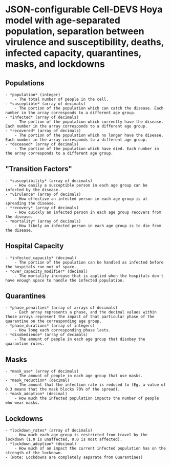 # JSON-configurable Cell-DEVS Hoya model with age-separated population, separation between virulence and susceptibility, deaths, infected capacity,  quarantines, masks, and lockdowns

## Populations
	- *population* (integer)
		- The total number of people in the cell.
	- *susceptible* (array of decimals)
		- The portion of the population which can catch the disease. Each number in the array corresponds to a different age group.
	- *infected* (array of decimals)
		- The portion of the population which currently have the disease. Each number in the array corresponds to a different age group.
	- *recovered* (array of decimals)
		- The portion of the population which no longer have the disease. Each number in the array corresponds to a different age group.
	- *deceased* (array of decimals)
		- The portion of the population which have died. Each number in the array corresponds to a different age group.

## "Transition Factors"
	- *susceptibility* (array of decimals)
		- How easily a susceptible person in each age group can be infected by the disease.
	- *virulence* (array of decimals)
		- How effective an infected person in each age group is at spreading the disease.
	- *recovery* (array of decimals)
		- How quickly an infected person in each age group recovers from the disease.
	- *mortality* (array of decimals)
		- How likely an infected person in each age group is to die from the disease.

## Hospital Capacity
	- *infected_capacity* (decimal)
		- The portion of the population can be handled as infected before the hospitals run out of space.
	- *over_capacity_modifier* (decimal)
		- The mortality increase that is applied when the hospitals don't have enough space to handle the infected population.

## Quarantines
	- *phase_penalties* (array of arrays of decimals)
		- Each array represents a phase, and the decimal values within those arrays represent the impact of that particular phase of the quarantine on the corresponding age group.
	- *phase_durations* (array of integers)
		- How long each corresponding phase lasts.
	- *disobedience* (array of decimals)
		- The amount of people in each age group that disobey the quarantine rules.

## Masks
	- *mask_use* (array of decimals)
		- The amount of people in each age group that use masks.
	- *mask_reduction* (decimal)
		- The amount that the infection rate is reduced to (Eg. a value of 0.3 means that the mask blocks 70% of the spread).
	- *mask_adoption* (decimal)
		- How much the infected population impacts the number of people who wear masks.

## Lockdowns
	- *lockdown_rates* (array of decimals)
		- How much each age group is restricted from travel by the lockdown (1.0 is unaffected, 0.0 is most affected).
	- *lockdown_adoption* (decimal)
		- How much of an impact the current infected population has on the strength of the lockdown.
	- (Note: Lockdowns are completely separate from Quarantines)
